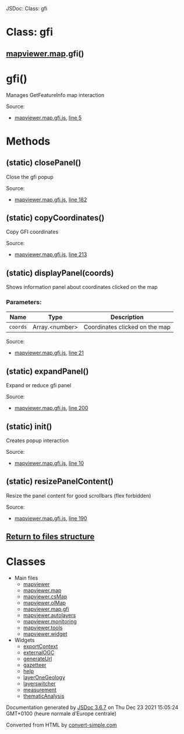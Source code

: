  JSDoc: Class: gfi 

Class: gfi
==========

[mapviewer](mapviewer.md)[.map](mapviewer.map.md).gfi()
-----------------------------------------------------------

# gfi()

Manages GetFeatureInfo map interaction

Source:

- [mapviewer.map.gfi.js](../../../../src/main/webapp/js/mapviewer.map.gfi.js), [line 5](../../../../src/main/webapp/js/mapviewer.map.gfi.js#L5)

# Methods

## (static) closePanel()

Close the gfi popup

Source:

- [mapviewer.map.gfi.js](../../../../src/main/webapp/js/mapviewer.map.gfi.js), [line 182](../../../../src/main/webapp/js/mapviewer.map.gfi.js#L182)

## (static) copyCoordinates()

Copy GFI coordinates

Source:

- [mapviewer.map.gfi.js](../../../../src/main/webapp/js/mapviewer.map.gfi.js), [line 213](../../../../src/main/webapp/js/mapviewer.map.gfi.js#L213)

## (static) displayPanel(coords)

Shows information panel about coordinates clicked on the map

### Parameters:

| Name | Type | Description |
| --- | --- | --- |
| `coords` | Array.&lt;number&gt; | Coordinates clicked on the map |

Source:

- [mapviewer.map.gfi.js](../../../../src/main/webapp/js/mapviewer.map.gfi.js), [line 21](../../../../src/main/webapp/js/mapviewer.map.gfi.js#L21)

## (static) expandPanel()

Expand or reduce gfi panel

Source:

- [mapviewer.map.gfi.js](../../../../src/main/webapp/js/mapviewer.map.gfi.js), [line 200](../../../../src/main/webapp/js/mapviewer.map.gfi.js#L200)

## (static) init()

Creates popup interaction

Source:

- [mapviewer.map.gfi.js](../../../../src/main/webapp/js/mapviewer.map.gfi.js), [line 10](../../../../src/main/webapp/js/mapviewer.map.gfi.js#L10)

## (static) resizePanelContent()

Resize the panel content for good scrollbars (flex forbidden)

Source:

- [mapviewer.map.gfi.js](../../../../src/main/webapp/js/mapviewer.map.gfi.js), [line 190](../../../../src/main/webapp/js/mapviewer.map.gfi.js#L190)

[Return to files structure](../files-structure.md)
------------------

# Classes

- Main files
  - [mapviewer](mapviewer.md)
  - [mapviewer.map](mapviewer.map.md)
  - [mapviewer.csMap](mapviewer.csMap.md)
  - [mapviewer.olMap](mapviewer.olMap.md)
  - [mapviewer.map.gfi](mapviewer.map.gfi.md)
  - [mapviewer.autolayers](mapviewer.autolayers.md)
  - [mapviewer.monitoring](mapviewer.monitoring.md)
  - [mapviewer.tools](mapviewer.tools.md)
  - [mapviewer.widget](mapviewer.widget.md)
- Widgets
  - [exportContext](exportContext.md)
  - [externalOGC](externalOGC.md)
  - [generateUrl](generateUrl.md)
  - [gazetteer](gazetteer.md)
  - [help](help.md)
  - [layerOneGeology](layerOneGeology.md)
  - [layerswitcher](layerswitcher.md)
  - [measurement](measurement.md)
  - [thematicAnalysis](thematicAnalysis.md)

  

Documentation generated by [JSDoc 3.6.7](https://github.com/jsdoc/jsdoc) on Thu Dec 23 2021 15:05:24 GMT+0100 (heure normale d’Europe centrale)

Converted from HTML by [convert-simple.com](https://www.convertsimple.com/convert-html-to-markdown/)